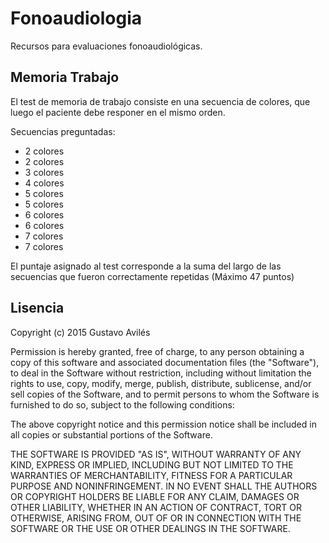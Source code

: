 # Fonoaudiologia
Recursos para evaluaciones fonoaudiológicas.

## Memoria Trabajo

El test de memoria de trabajo consiste en una secuencia de colores, que luego el paciente debe responer en el mismo orden.

Secuencias preguntadas:
* 2 colores
* 2 colores
* 3 colores
* 4 colores
* 5 colores
* 5 colores
* 6 colores
* 6 colores
* 7 colores
* 7 colores

El puntaje asignado al test corresponde a la suma del largo de las secuencias que fueron correctamente repetidas (Máximo 47 puntos)

## Lisencia
Copyright (c) 2015 Gustavo Avilés

Permission is hereby granted, free of charge, to any person obtaining a copy
of this software and associated documentation files (the "Software"), to deal
in the Software without restriction, including without limitation the rights
to use, copy, modify, merge, publish, distribute, sublicense, and/or sell
copies of the Software, and to permit persons to whom the Software is
furnished to do so, subject to the following conditions:

The above copyright notice and this permission notice shall be included in
all copies or substantial portions of the Software.

THE SOFTWARE IS PROVIDED "AS IS", WITHOUT WARRANTY OF ANY KIND, EXPRESS OR
IMPLIED, INCLUDING BUT NOT LIMITED TO THE WARRANTIES OF MERCHANTABILITY,
FITNESS FOR A PARTICULAR PURPOSE AND NONINFRINGEMENT. IN NO EVENT SHALL THE
AUTHORS OR COPYRIGHT HOLDERS BE LIABLE FOR ANY CLAIM, DAMAGES OR OTHER
LIABILITY, WHETHER IN AN ACTION OF CONTRACT, TORT OR OTHERWISE, ARISING FROM,
OUT OF OR IN CONNECTION WITH THE SOFTWARE OR THE USE OR OTHER DEALINGS IN
THE SOFTWARE.
